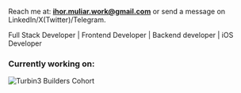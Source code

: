 Reach me at: **ihor.muliar.work@gmail.com** or send a message on LinkedIn/X(Twitter)/Telegram.

Full Stack Developer | Frontend Developer | Backend developer | iOS Developer

### Currently working on:
![Turbin3 Builders Cohort](https://github.com/solana-turbin3/Q3_25_Builder_Ihor_Muliar)
